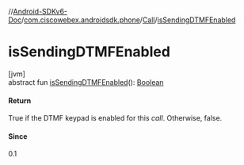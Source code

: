 //[Android-SDKv6-Doc](../../../index.md)/[com.ciscowebex.androidsdk.phone](../index.md)/[Call](index.md)/[isSendingDTMFEnabled](is-sending-d-t-m-f-enabled.md)

# isSendingDTMFEnabled

[jvm]\
abstract fun [isSendingDTMFEnabled](is-sending-d-t-m-f-enabled.md)(): [Boolean](https://kotlinlang.org/api/latest/jvm/stdlib/kotlin/-boolean/index.html)

#### Return

True if the DTMF keypad is enabled for this *call*. Otherwise, false.

#### Since

0.1
